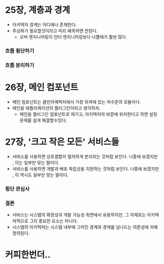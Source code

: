 # 25장, 계층과 경계

* 아키텍처 경계는 어디에나 존재한다.
* 추상화가 필요할것이라고 미리 예측하면 안된다.
    * 오버 엔지니어링이 언더 엔지니어링보다 나쁠때가 훨씬 많다.
    
### 흐름 횡단하기
### 흐름 분리하기

# 26장, 메인 컴포넌트

* 메인 컴포넌트는 클린아케텍처에서 가장 외곽에 있는 저수준의 모듈이다.
* 메인을 애플리케이션의 플러그인이라고 생각하자.
    * 메인을 플러그인 컴포넌트로 여기고, 아키텍처의 바깥에 위치한다고 하면 설정 문제를 쉽게 해결할수있다.


# 27장, '크고 작은 모든' 서비스들

* 서비스를 사용하면 상호결합이 철저하게 분리되는 것처럼 보인다. 나중에 보겠지만 , 이는 일부만 맞는 말이다.
* 서비스를 사용하면 개발과 배포 독립성을 지원하는 것처럼 보인다. 나중에 보겠지만 , 이 역시도 일부만 맞는 말이다.
 
 ### 횡단 관심사
 
 ### 결론
 * 서비스는 시스템의 확장성과 개발 가능성 측면에서 유용하지만, 그 자체로는 아키텍처적으로 그리 중요한 요소는 아니다.
 * 시스템의 아키텍처는 시스템 내부에 그어진 경계와 경계를 넘나드는 의존성에 의해 정의된다.
 
 # 커피한번더..